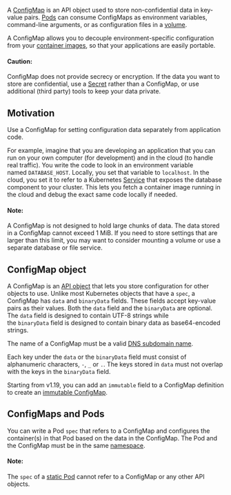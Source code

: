 A [ConfigMap](https://kubernetes.io/docs/concepts/configuration/configmap/) is an API object used to store non-confidential data in key-value pairs. [Pods](https://kubernetes.io/docs/concepts/workloads/pods/) can consume ConfigMaps as environment variables, command-line arguments, or as configuration files in a [volume](https://kubernetes.io/docs/concepts/storage/volumes/).

A ConfigMap allows you to decouple environment-specific configuration from your [container images](https://kubernetes.io/docs/reference/glossary/?all=true#term-image), so that your applications are easily portable.

#### Caution:

ConfigMap does not provide secrecy or encryption. If the data you want to store are confidential, use a [Secret](https://kubernetes.io/docs/concepts/configuration/secret/) rather than a ConfigMap, or use additional (third party) tools to keep your data private.

## Motivation[](https://kubernetes.io/docs/concepts/configuration/configmap/#motivation)

Use a ConfigMap for setting configuration data separately from application code.

For example, imagine that you are developing an application that you can run on your own computer (for development) and in the cloud (to handle real traffic). You write the code to look in an environment variable named `DATABASE_HOST`. Locally, you set that variable to `localhost`. In the cloud, you set it to refer to a Kubernetes [Service](https://kubernetes.io/docs/concepts/services-networking/service/) that exposes the database component to your cluster. This lets you fetch a container image running in the cloud and debug the exact same code locally if needed.

#### Note:

A ConfigMap is not designed to hold large chunks of data. The data stored in a ConfigMap cannot exceed 1 MiB. If you need to store settings that are larger than this limit, you may want to consider mounting a volume or use a separate database or file service.

## ConfigMap object[](https://kubernetes.io/docs/concepts/configuration/configmap/#configmap-object)

A ConfigMap is an [API object](https://kubernetes.io/docs/concepts/overview/working-with-objects/#kubernetes-objects) that lets you store configuration for other objects to use. Unlike most Kubernetes objects that have a `spec`, a ConfigMap has `data` and `binaryData` fields. These fields accept key-value pairs as their values. Both the `data` field and the `binaryData` are optional. The `data` field is designed to contain UTF-8 strings while the `binaryData` field is designed to contain binary data as base64-encoded strings.

The name of a ConfigMap must be a valid [DNS subdomain name](https://kubernetes.io/docs/concepts/overview/working-with-objects/names/#dns-subdomain-names).

Each key under the `data` or the `binaryData` field must consist of alphanumeric characters, `-`, `_` or `.`. The keys stored in `data` must not overlap with the keys in the `binaryData` field.

Starting from v1.19, you can add an `immutable` field to a ConfigMap definition to create an [immutable ConfigMap](https://kubernetes.io/docs/concepts/configuration/configmap/#configmap-immutable).

## ConfigMaps and Pods[](https://kubernetes.io/docs/concepts/configuration/configmap/#configmaps-and-pods)

You can write a Pod `spec` that refers to a ConfigMap and configures the container(s) in that Pod based on the data in the ConfigMap. The Pod and the ConfigMap must be in the same [namespace](https://kubernetes.io/docs/concepts/overview/working-with-objects/namespaces).

#### Note:

The `spec` of a [static Pod](https://kubernetes.io/docs/tasks/configure-pod-container/static-pod/) cannot refer to a ConfigMap or any other API objects.